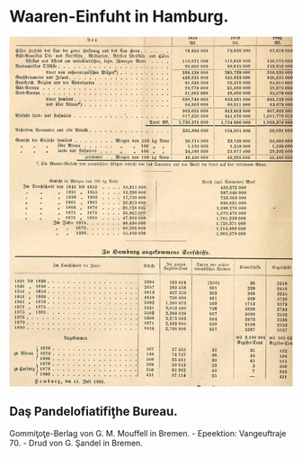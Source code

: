 # Waaren-Einfuht in Hamburg. 

![bsb11460939_352_conf_1.00_img-0.jpeg](bsb11460939_352_conf_1.00_img-0.jpeg)

## Daş Pandelofiatifiţ̦he Bureau.

Gommiţ̧oţ̧e-Berlag von G. M. Mouffell in Bremen. - Epeektion: Vangeuftraje 70. - Drud von G. Şandel in Bremen.